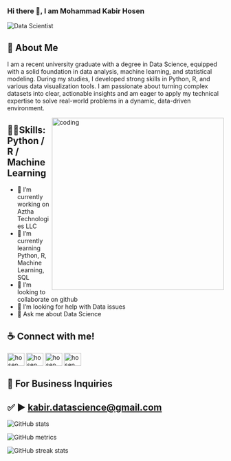### Hi there 👋, I am Mohammad Kabir Hosen
![Data Scientist](https://pbs.twimg.com/profile_banners/1825058323512860672/1723966539/600x200)

## 🚀 About Me
I am a recent university graduate with a degree in Data Science, equipped with a solid foundation in data analysis, machine learning, and statistical modeling. During my studies, I developed strong skills in Python, R, and various data visualization tools. I am passionate about turning complex datasets into clear, actionable insights and am eager to apply my technical expertise to solve real-world problems in a dynamic, data-driven environment.

<img align="right" alt="coding" width="400" src="https://user-images.githubusercontent.com/55389276/140866485-8fb1c876-9a8f-4d6a-98dc-08c4981eaf70.gif">

## 👨‍💻Skills: Python / R / Machine Learning

- 🔭 I’m currently working on Aztha Technologies LLC 
- 🌱 I’m currently learning Python, R, Machine Learning, SQL 
- 👯 I’m looking to collaborate on github 
- 🤔 I’m looking for help with Data issues 
- 💬 Ask me about Data Science


## ☕ Connect with me!
<p align="left">
<a href="https://github.com/hosenmk" target="blank"><img align="center" src="https://raw.githubusercontent.com/rahuldkjain/github-profile-readme-generator/master/src/images/icons/Social/github.svg" alt="hosenmk" height="30" width="40" /></a>
<a href="https://twitter.com/hosen_mkabir" target="blank"><img align="center" src="https://raw.githubusercontent.com/rahuldkjain/github-profile-readme-generator/master/src/images/icons/Social/twitter.svg" alt="hosen_mkabir" height="30" width="40" /></a>
<a href="https://linkedin.com/in/hosenmk" target="blank"><img align="center" src="https://raw.githubusercontent.com/rahuldkjain/github-profile-readme-generator/master/src/images/icons/Social/linked-in-alt.svg" alt="hosenmk" height="30" width="40" /></a>
<a href="https://fb.com/hosenmk" target="blank"><img align="center" src="https://raw.githubusercontent.com/rahuldkjain/github-profile-readme-generator/master/src/images/icons/Social/facebook.svg" alt="hosenmk" height="30" width="40" /></a>
</p>

## 📧 For Business Inquiries
## ✅ ► kabir.datascience@gmail.com


![GitHub stats](https://github-readme-stats.vercel.app/api?username=hosenmk&show_icons=true)  

![GitHub metrics](https://metrics.lecoq.io/hosenmk)  

![GitHub streak stats](https://streak-stats.demolab.com/?user=hosenmk)  
